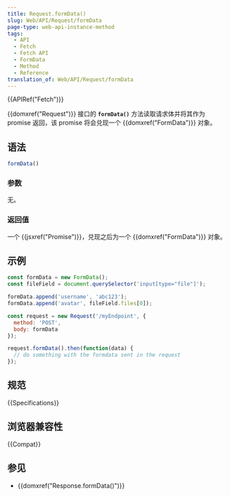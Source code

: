 ```yaml
---
title: Request.formData()
slug: Web/API/Request/formData
page-type: web-api-instance-method
tags:
  - API
  - Fetch
  - Fetch API
  - FormData
  - Method
  - Reference
translation_of: Web/API/Request/formData
---
```

{{APIRef("Fetch")}}

{{domxref("Request")}} 接口的 **`formData()`** 方法读取请求体并将其作为 promise 返回，该 promise 将会兑现一个 {{domxref("FormData")}} 对象。

## 语法

```js
formData()
```

### 参数

无。

### 返回值

一个 {{jsxref("Promise")}}，兑现之后为一个 {{domxref("FormData")}} 对象。

## 示例

```js
const formData = new FormData();
const fileField = document.querySelector('input[type="file"]');

formData.append('username', 'abc123');
formData.append('avatar', fileField.files[0]);

const request = new Request('/myEndpoint', {
  method: 'POST',
  body: formData
});

request.formData().then(function(data) {
  // do something with the formdata sent in the request
});
```

## 规范

{{Specifications}}

## 浏览器兼容性

{{Compat}}

## 参见

- {{domxref("Response.formData()")}}

